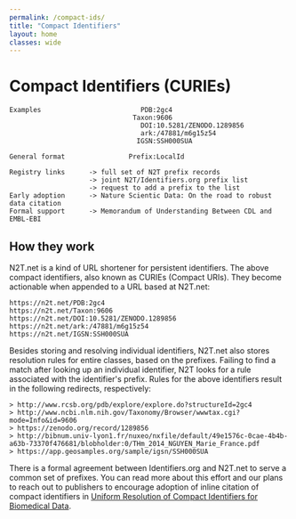 ```yaml
---
permalink: /compact-ids/
title: "Compact Identifiers"
layout: home
classes: wide
---
```



# Compact Identifiers (CURIEs)

```
Examples                         PDB:2gc4
                               Taxon:9606
                                 DOI:10.5281/ZENODO.1289856
                                 ark:/47881/m6g15z54
                                IGSN:SSH000SUA

General format                Prefix:LocalId

Registry links      -> full set of N2T prefix records
                    -> joint N2T/Identifiers.org prefix list
                    -> request to add a prefix to the list
Early adoption      -> Nature Scientic Data: On the road to robust data citation
Formal support      -> Memorandum of Understanding Between CDL and EMBL-EBI
```

## How they work

N2T.net is a kind of URL shortener for persistent identifiers. The above compact identifiers, also known as CURIEs (Compact URIs). They become actionable when appended to a URL based at N2T.net:

```
https://n2t.net/PDB:2gc4
https://n2t.net/Taxon:9606
https://n2t.net/DOI:10.5281/ZENODO.1289856
https://n2t.net/ark:/47881/m6g15z54
https://n2t.net/IGSN:SSH000SUA
```

Besides storing and resolving individual identifiers, N2T.net also stores resolution rules for entire classes, based on the prefixes. Failing to find a match after looking up an individual identifier, N2T looks for a rule associated with the identifier's prefix. Rules for the above identifiers result in the following redirects, respectively:

```
> http://www.rcsb.org/pdb/explore/explore.do?structureId=2gc4
> http://www.ncbi.nlm.nih.gov/Taxonomy/Browser/wwwtax.cgi?mode=Info&id=9606
> https://zenodo.org/record/1289856
> http://bibnum.univ-lyon1.fr/nuxeo/nxfile/default/49e1576c-0cae-4b4b-a63b-73370f476681/blobholder:0/THm_2014_NGUYEN_Marie_France.pdf
> https://app.geosamples.org/sample/igsn/SSH000SUA
```

There is a formal agreement between Identifiers.org and N2T.net to serve a common set of prefixes. You can read more about this effort and our plans to reach out to publishers to encourage adoption of inline citation of compact identifiers in [Uniform Resolution of Compact Identifiers for Biomedical Data](https://doi.org/10.1038/sdata.2018.95).
